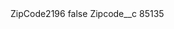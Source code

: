 <?xml version="1.0" encoding="UTF-8"?>
<CustomMetadata xmlns="http://soap.sforce.com/2006/04/metadata" xmlns:xsi="http://www.w3.org/2001/XMLSchema-instance" xmlns:xsd="http://www.w3.org/2001/XMLSchema">
    <label>ZipCode2196</label>
    <protected>false</protected>
    <values>
        <field>Zipcode__c</field>
        <value xsi:type="xsd:string">85135</value>
    </values>
</CustomMetadata>
